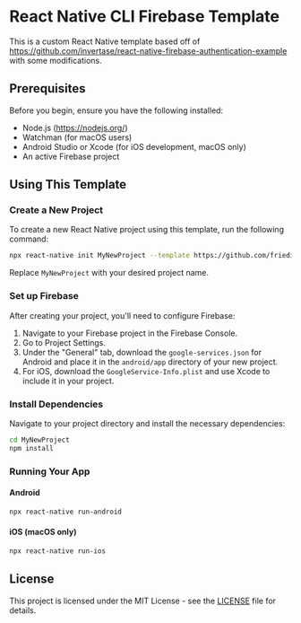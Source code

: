 # React Native CLI Firebase Template

This is a custom React Native template based off of https://github.com/invertase/react-native-firebase-authentication-example with some modifications.

## Prerequisites

Before you begin, ensure you have the following installed:
- Node.js (https://nodejs.org/)
- Watchman (for macOS users)
- Android Studio or Xcode (for iOS development, macOS only)
- An active Firebase project

## Using This Template

### Create a New Project

To create a new React Native project using this template, run the following command:

```bash
npx react-native init MyNewProject --template https://github.com/friedice5467/RNCliFirebase.git
```

Replace `MyNewProject` with your desired project name.

### Set up Firebase

After creating your project, you'll need to configure Firebase:

1. Navigate to your Firebase project in the Firebase Console.
2. Go to Project Settings.
3. Under the "General" tab, download the `google-services.json` for Android and place it in the `android/app` directory of your new project.
4. For iOS, download the `GoogleService-Info.plist` and use Xcode to include it in your project.

### Install Dependencies

Navigate to your project directory and install the necessary dependencies:

```bash
cd MyNewProject
npm install
```

### Running Your App

#### Android

```bash
npx react-native run-android
```

#### iOS (macOS only)

```bash
npx react-native run-ios
```

## License

This project is licensed under the MIT License - see the [LICENSE](LICENSE) file for details.
